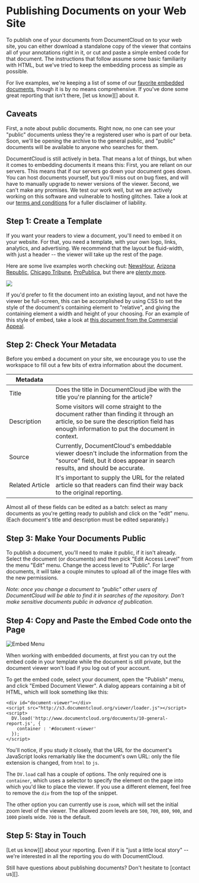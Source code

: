 # Publishing Documents on your Web Site

To publish one of your documents from DocumentCloud on to your web site, you can either download a standalone copy of the viewer that contains all of your annotations right in it, or cut and paste a simple embed code for that document. The instructions that follow assume some basic familiarity with HTML, but we've tried to keep the embedding process as simple as possible.

For live examples, we're keeping a list of some of our [favorite embedded documents][], though it is by no means comprehensive.  If you've done some great reporting that isn't there, [let us know][] about it. 
 
## Caveats

First, a note about public documents. Right now, no one can see your "public" documents unless they're a registered user who is part of our beta. Soon, we'll be opening the archive to the general public, and "public" documents will be available to anyone who searches for them.

DocumentCloud is still actively in beta. That means a lot of things, but when it comes to embedding documents it means this: First, you are reliant on our servers. This means that if our servers go down your document goes down. You can host documents yourself, but you'll miss out on bug fixes, and will have to manually upgrade to newer versions of the viewer. Second, we can't make any promises. We test our work well, but we are actively working on this software and vulnerable to hosting glitches. Take a look at our [terms and conditions][] for a fuller disclaimer of liability.
 
## Step 1: Create a Template

If you want your readers to view a document, you'll need to embed it on your website. For that, you need a template, with your own logo, links, analytics, and advertising. We recommend that the layout be fluid-width, with just a header -- the viewer will take up the rest of the page.
 
Here are some live examples worth checking out: [NewsHour][], [Arizona Republic][], [Chicago Tribune][], [ProPublica][], but there are [plenty more][].

<img src="/images/help/newshour.jpg" class="full_line" />

If you'd prefer to fit the document into an existing layout, and not have the viewer be full-screen, this can be accomplished by using CSS to set the style of the document's containing element to "relative", and giving the containing element a width and height of your choosing. For an example of this style of embed, take a look at [this document from the Commercial Appeal][].
 
## Step 2: Check Your Metadata

Before you embed a document on your site, we encourage you to use the workspace to fill out a few bits of extra information about the document.
 
Metadata        | &nbsp;
----------------|--------------------
Title           | Does the title in DocumentCloud jibe with the title you're planning for the article?
Description     | Some visitors will come straight to the document rather than finding it through an article, so be sure the description field has enough information to put the document in context.
Source          | Currently, DocumentCloud's embeddable viewer doesn't include the information from the "source" field, but it does appear in search results, and should be accurate.
Related&nbsp;Article | It's important to supply the URL for the related article so that readers can find their way back to the original reporting.
 
Almost all of these fields can be edited as a batch: select as many documents as you're getting ready to publish and click on the "edit" menu. (Each document's title and description must be edited separately.)
 
## Step 3: Make Your Documents Public

To publish a document, you'll need to make it public, if it isn't already. Select the document (or documents) and then pick "Edit Access Level" from the menu "Edit" menu. Change the access level to "Public". For large documents, it will take a couple minutes to upload all of the image files with the new permissions.
 
*Note: once you change a document to "public" other users of DocumentCloud will be able to find it in searches of the repository. Don't make sensitive documents public in advance of publication.*
 
## Step 4: Copy and Paste the Embed Code onto the Page

![Embed Menu][]

When working with embedded documents, at first you can try out the embed code in your template while the document is still private, but the document viewer won't load if you log out of your account.

To get the embed code, select your document, open the "Publish" menu, and click "Embed Document Viewer". A dialog appears containing a bit of HTML, which will look something like this:

    <div id="document-viewer"></div>
    <script src="http://s3.documentcloud.org/viewer/loader.js"></script>
    <script>
      DV.load('http://www.documentcloud.org/documents/10-general-report.js', {
        container : '#document-viewer'
      });
    </script>

You'll notice, if you study it closely, that the URL for the document's JavaScript looks remarkably like the document's own URL: only the file extension is changed, from `html` to `js`.

The `DV.load` call has a couple of options. The only required one is `container`, which uses a selector to specify the element on the page into which you'd like to place the viewer. If you use a different element, feel free to remove the `div` from the top of the snippet.

The other option you can currently use is `zoom`, which will set the initial zoom level of the viewer. The allowed zoom levels are `500`, `700`, `800`, `900`, and `1000` pixels wide. `700` is the default.
 
## Step 5: Stay in Touch

[Let us know][] about your reporting. Even if it is "just a little local story" -- we're interested in all the reporting you do with DocumentCloud.

Still have questions about publishing documents? Don't hesitate to [contact us][].

[Embed Menu]: /images/help/embed_menu.png
[favorite embedded documents]: http://documentcloud.pbworks.com/Document-Dives
[terms and conditions]: /terms
[plenty more]: /featured
[NewsHour]: http://www.pbs.org/newshour/rundown/stevens-testimony.html
[Arizona Republic]: http://www.azdatapages.com/sb1070.html
[Chicago Tribune]: http://media.apps.chicagotribune.com/docs/obama-subpoena.html
[ProPublica]: http://www.propublica.org/documents/item/magnetars-responses-to-our-questions
[this document from the Commercial Appeal]: http://www.commercialappeal.com/data/documents/bass-pro-lease/
